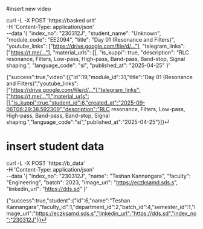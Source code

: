 #insert new video


curl -L -X POST 'https://basked urlt' \
  -H 'Content-Type: application/json' \
  --data '{
  "index_no": "230312J",
  "student_name": "Unknown",
  "module_code": "EE2094",
  "title": "Day 01 (Resonance and Filters)",
  "youtube_links": ["https://drive.google.com/file/d/..."],
  "telegram_links": ["https://t.me/..."],
  "material_urls": [],
  "is_kuppi": true,
  "description": "RLC resonance, Filters, Low-pass, High-pass, Band-pass, Band-stop, Signal shaping.",
  "language_code": "si",
  "published_at": "2025-04-25"
}'
 

 {"success":true,"video":[{"id":19,"module_id":31,"title":"Day 01 (Resonance and Filters)","youtube_links":["https://drive.google.com/file/d/..."],"telegram_links":["https://t.me/..."],"material_urls":[],"is_kuppi":true,"student_id":6,"created_at":"2025-09-06T06:29:38.592309","description":"RLC resonance, Filters, Low-pass, High-pass, Band-pass, Band-stop, Signal shaping.","language_code":"si","published_at":"2025-04-25"}]}⏎


 # insert student data

 curl -L -X POST 'https://b_data' \
            -H 'Content-Type: application/json' \
            --data '{
        "index_no": "230312J",
        "name": "Teshan Kannangara",
        "faculty": "Engineering",
        "batch": 2023,
        "image_url": "https://eczksamd.sds.s",
        "linkedin_url": "https://dds.sd"
      }'

{"success":true,"student":{"id":6,"name":"Teshan Kannangara","faculty_id":1,"department_id":2,"batch_id":4,"semester_id":1,"image_url":"https://eczksamd.sds.s","linkedin_url":"https://dds.sd","index_no":"230312J"}}⏎           

